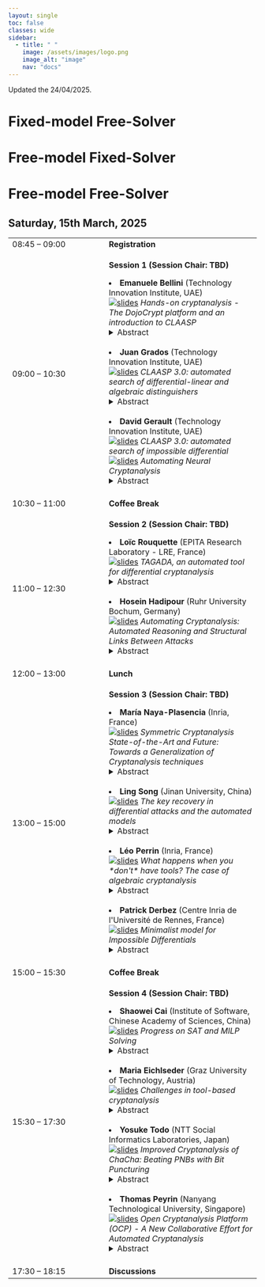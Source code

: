 ```yaml
---
layout: single
toc: false
classes: wide
sidebar:  
  - title: " "   
    image: /assets/images/logo.png
    image_alt: "image"
    nav: "docs"
---
```


Updated the 24/04/2025.

# Fixed-model Free-Solver

# Free-model Fixed-Solver

# Free-model Free-Solver



## Saturday, 15th March, 2025
<table>
    <tr>
        <td width="180">08:45 – 09:00</td>
        <td><b>Registration</b></td>
    </tr>
    <tr>
        <td>09:00 – 10:30</td>
        <td><p><b>Session 1 (Session Chair: TBD)</b></p>
          <il>
          <li> <b> Emanuele Bellini </b> (Technology Innovation Institute, UAE)  <br />  <a href="https://skcamworkshop.github.io/skcam2025/assets/docs/slides/Bellini_slides.pdf"><img src="https://thomaspeyrin.github.io/web/assets/images/pdf_icon_small.png" alt="slides"></a>     
            <i> Hands-on cryptanalysis - The DojoCrypt platform and an introduction to CLAASP </i>
            <details>
    <summary> Abstract </summary>
    In this tutorial, we introduce DojoCrypt, an experimental cloud-based platform designed to streamline cryptography and cryptanalysis research and development. Offering a pre-configured environment with powerful tools—including cryptanalysis frameworks (e.g. CLAASP, TAGADA, CASCADA, CryptoSMT), hacking utilities (e.g. John-the-Reaper, Hashcat), mathematical libraries (e.g. SageMath), and AI-powered solutions—DojoCrypt eliminates the complexity of software setup and resource management. 
To showcase DojoCrypt’s capabilities for both teaching and research, we demonstrate its integration with the CLAASP library—a SageMath-based suite designed to simplify the analysis of symmetric primitives. After a brief overview of CLAASP, we implement a basic toy cipher and execute various cryptanalysis routines, such as statistical testing, linear/differential trail searches, algebraic modeling, and result visualization, all achieved in a few lines of code.
            </details> <br /> 
            </li>               
          <li> <b> Juan Grados </b> (Technology Innovation Institute, UAE) <br />  <a href="https://skcamworkshop.github.io/skcam2025/assets/docs/slides/Grados_slides.pdf"><img src="https://thomaspeyrin.github.io/web/assets/images/pdf_icon_small.png" alt="slides"></a> 
            <i> CLAASP 3.0: automated search of differential-linear and algebraic distinguishers </i>
            <details>
    <summary> Abstract </summary>
    The search for algebraic, impossible differential, and differential-linear distinguishers is a key topic in symmetric cryptanalysis. Existing automated tools are often highly specialized or lack support for one of these types of distinguishers. In this talk, we will demonstrate through practical examples how the latest version of CLAASP can automatically search for impossible differential and differential-linear distinguishers using state-of-the-art techniques. Specifically, we will showcase methods that use truncated deterministic differentials to find these kind of distinguishers. Additionally, we will show how CLAASP can automatically search for algebraic distinguishers through the use of techniques based on the three-subset division property. 
            </details> <br /> 
            </li>                
          <li> <b> David Gerault </b> (Technology Innovation Institute, UAE) <br />  <a href="https://skcamworkshop.github.io/skcam2025/assets/docs/slides/Gerault_slides1.pdf"><img src="https://thomaspeyrin.github.io/web/assets/images/pdf_icon_small.png" alt="slides"></a>  
            <i> CLAASP 3.0: automated search of impossible differential  </i>     <br>
            <a href="https://skcamworkshop.github.io/skcam2025/assets/docs/slides/Gerault_slides2.pdf"><img src="https://thomaspeyrin.github.io/web/assets/images/pdf_icon_small.png" alt="slides"></a> 
            <i> Automating Neural Cryptanalysis  </i>
            <details>
    <summary> Abstract </summary>
    At CRYPTO 2019, Aron Gohr proposed neural networks as a tool for the cryptanalysis of block ciphers. His neural distinguishers are trained to learn to recognize the distribution induced by the encryption of plaintext pairs with a given XOR difference from that of random pairs. In his seminal work, these distinguishers were used to build state-of-the-art, practical key recoveries on round-reduced SPECK32.
At FSE 2023, we presented the AutoND framework, which aims at automating the process of neural cryptanalysis, by eliminating the tedious process of hyperparameters tuning and other cipher-specific optimizations. In this talk, we present the tool, how to unleash its full potential through CLAASP, and how to integrate it with other similar libraries.
            </details> <br /> 
            </li>
          </il>
        </td>
    </tr>
    <tr>
        <td>10:30 – 11:00</td>
        <td><b>Coffee Break</b></td>
    </tr>
      <tr>
        <td>11:00 – 12:30</td>
        <td><p><b>Session 2 (Session Chair: TBD) </b></p>
          <il>
          <li> <b> Loïc Rouquette </b> (EPITA Research Laboratory - LRE, France) <br />  <a href="https://skcamworkshop.github.io/skcam2025/assets/docs/slides/Rouquette_slides.pdf"><img src="https://thomaspeyrin.github.io/web/assets/images/pdf_icon_small.png" alt="slides"></a> 
            <i> TAGADA, an automated tool for differential cryptanalysis </i>
            <details>
            <summary> Abstract </summary>
            When designing new symmetric block ciphers, assessing their resistance against differential attacks is crucial. A common modern approach is to evaluate truncated differential characteristics (TDCs) and differential characteristics (DCs) to bound the probability of differential distinguishers. Traditionally, these TDCs (or DCs) are computed using declarative models—via CP, SAT, or ILP—whose manual design is complex, error-prone, and demands deep expertise in both cryptography and solver technologies. In this talk, we will discuss Tagada (Tool for Automatic Generation of Abstraction-based Differential Attacks), a generic tool that automatically generates these models from an operational description of the cipher using a bipartite Directed Acyclic Graphs (DAGs) representation. Tagada provides a set of built-in functionalities that allows one to compute TDCs and DCs by giving only the description of the cipher. The talk will be focused on the operation and usage of Tagada, the results we previously had, the strengths and limitations of the library, and the possible improvements.
            </details> <br /> 
            </li>
          <li> <b> Hosein Hadipour </b> (Ruhr University Bochum, Germany) <br />  <a href="https://skcamworkshop.github.io/skcam2025/assets/docs/slides/Hadipour_slides.pdf"><img src="https://thomaspeyrin.github.io/web/assets/images/pdf_icon_small.png" alt="slides"></a> 
            <i> Automating Cryptanalysis: Automated Reasoning and Structural Links Between Attacks </i>
            <details>
            <summary> Abstract </summary>
  In this talk, I will discuss how automated reasoning techniques can be applied to efficiently explore cryptanalytic attacks. As an example, I will demonstrate how the guess-and-determine problem can be formulated as a constraint satisfaction or optimization problem. I will then examine the structural links between different cryptanalytic techniques and how these relationships can be leveraged to enhance the efficiency of attack discovery. In particular, I will illustrate how the connection between zero-correlation (resp. boomerang) and integral (resp. differential-linear) attacks enables the use of more efficient methods from one technique to identify the other.
            </details> <br /> 
          </li>
          </il>
        </td>
    </tr>
      <tr>
        <td>12:00 – 13:00</td>
        <td><b>Lunch </b></td>
    </tr>
      <tr>
        <td>13:00 – 15:00</td>
        <td><p><b>Session 3 (Session Chair: TBD) </b></p>
          <il>
          <li> <b> María Naya-Plasencia </b> (Inria, France) <br />  <a href="https://skcamworkshop.github.io/skcam2025/assets/docs/slides/Naya_Plasencia_slides.pdf"><img src="https://thomaspeyrin.github.io/web/assets/images/pdf_icon_small.png" alt="slides"></a> 
            <i>Symmetric Cryptanalysis State-of-the-Art and Future: Towards a Generalization of Cryptanalysis techniques </i>
            <details>
            <summary> Abstract </summary>
  We will briefly present an overview of the context of symmetric cryptanalysis and its development in the last few years. We will discuss how a reference algorithmic framework for the different attacks and techniques would be very useful, and some of the works that have been done in this direction, plus some of the main many open problems yet to solve.
            </details> <br /> 
          </li>
          <li>  <b> Ling Song </b> (Jinan University, China) <br />  <a href="https://skcamworkshop.github.io/skcam2025/assets/docs/slides/Song_slides.pdf"><img src="https://thomaspeyrin.github.io/web/assets/images/pdf_icon_small.png" alt="slides"></a> 
            <i> The key recovery in differential attacks and the automated models </i>
            <details>
            <summary> Abstract </summary>
  In differential cryptanalysis, we identify three critical factors influencing the efficiency of key recovery attacks. First, permitting misaligned boundaries of the distinguisher can expand the search space for the attack, thereby potentially enhancing its effectiveness. Second, probabilistic extensions of the distinguisher—specifically, allowing forward/backward propagation with probabilities below 1 during key recovery—can yield comparable advantages. Third, the strategy of pre-guessing key bits has a significant impact on time complexity, necessitating an optimized guessing strategy to minimize computational costs. To enhance differential cryptanalysis, we propose an automated search framework for byte-oriented block ciphers. This framework simultaneously determines the optimal attack complexity, identifies the used distinguisher, and configures attack parameters in a unified process. We validate our approach by applying it to Deoxys-BC-384 and AES-256, achieving significantly improved results compared to prior works.
            </details>  <br /> 
          </li>
          <li>  <b> Léo Perrin </b> (Inria, France) <br />   <a href="https://skcamworkshop.github.io/skcam2025/assets/docs/slides/Perrin_slides.pdf"><img src="https://thomaspeyrin.github.io/web/assets/images/pdf_icon_small.png" alt="slides"></a> 
            <i>What happens when you *don't* have tools? The case of algebraic cryptanalysis </i>
            <details>
            <summary> Abstract </summary>
  Generic tools are a necessity if we are to ever provide convincing and simple security arguments. In this talk however, we will discuss another crucial use case for cryptanalysis tools : prototyping. During the design phase of a primitive, it is necessary to be able to quickly check if a design direction is promising. Similarly, when attempting a first cryptanalysis, we need to be able to easily test cryptographic properties. This discussion will be greatly informed by a specific case : that of "algebraic attacks", at least the Gröbner basis-based kind. We will see that the absence of convenient tools to investigate them is a problem, and sketch some ideas for what such tools might provide.
            </details>  <br /> 
          </li>
          <li>  <b> Patrick Derbez </b> (Centre Inria de l'Université de Rennes, France) <br /> <a href="https://skcamworkshop.github.io/skcam2025/assets/docs/slides/Derbez_slides.pdf"><img src="https://thomaspeyrin.github.io/web/assets/images/pdf_icon_small.png" alt="slides"></a> 
                      <i> Minimalist model for Impossible Differentials </i>
                      <details>
                      <summary> Abstract </summary>
            In this talk I will present a new MILP modelling to find impossible differential (ID) distinguishers and attacks. Standard models for ID are negative models, in the sense that a differential is impossible if and only if the model has no solution. Our new modelling technique focuses on probable ID, differentials that are probably impossible. While this might lead to false positive, the main advantage is that searching for such probable ID can be achieved through a positive model. This facilitates the search for the best impossible differential attacks without first exhausting all possible ID distinguishers on a target.
            </details>  <br /> 
          </li>
          </il>
        </td>
    </tr>
      <tr>
        <td>15:00 – 15:30</td>
        <td><b>Coffee Break </b></td>
    </tr>
      <tr>
        <td>15:30 – 17:30</td>
        <td><p><b>Session 4 (Session Chair: TBD) </b></p>
          <il>
          <li>  <b> Shaowei Cai </b> (Institute of Software, Chinese Academy of Sciences, China) <br /> <a href="https://skcamworkshop.github.io/skcam2025/assets/docs/slides/Cai_slides.pdf"><img src="https://thomaspeyrin.github.io/web/assets/images/pdf_icon_small.png" alt="slides"></a> 
            <i> Progress on SAT and MILP Solving </i>
            <details>
            <summary> Abstract </summary>
  Solvers for Boolean Satisfiability (SAT) and Mixed Integer Linear
Programming (MILP) are key tools for Symmetric-Key
Cryptanalysis Automation. In this talk, I will introduce our recent
progress on SAT solving and MILP solving, including hybrid solvers for
SAT, local search for MILP, and finally parallel solvers for both SAT
and MILP. The SAT solvers based on these techniques have won several
gold medals in SAT competitions and the Best Paper award in SAT 2021,
while the MILP solver has established the latest record for many
challenging instances in MIPLIB and the Best Paper in CP 2024.
            </details>   <br /> 
          </li>
          <li>  <b> Maria Eichlseder </b> (Graz University of Technology, Austria) <br /> <a href="https://skcamworkshop.github.io/skcam2025/assets/docs/slides/Eichlseder_slides.pdf"><img src="https://thomaspeyrin.github.io/web/assets/images/pdf_icon_small.png" alt="slides"></a> 
            <i> Challenges in tool-based cryptanalysis </i>
            <details>
            <summary> Abstract </summary>
  We will take a bird's-eye view on the progress made in automated, 
tool-based cryptanalysis in the last years, and identify challenges for 
the area going forward.
We will discuss how (and why) different tools model ciphers as well as 
attack flows, and what this means for efforts towards a more uniform 
platform for automated cryptanalysis.
            </details>  <br /> 
          </li>
          <li>  <b> Yosuke Todo </b> (NTT Social Informatics Laboratories, Japan) <br /> <a href="https://skcamworkshop.github.io/skcam2025/assets/docs/slides/Todo_slides.pdf"><img src="https://thomaspeyrin.github.io/web/assets/images/pdf_icon_small.png" alt="slides"></a> 
            <i>Improved Cryptanalysis of ChaCha: Beating PNBs with Bit Puncturing </i>
            <details>
            <summary> Abstract </summary>
  ChaCha is one of the most important stream ciphers.
ChaCha has been actively analysed, but most of the attacks are based on PNBs, which was proposed at FSE 2008.
Although some improvements have been proposed within the framework of PNBs, no fundamental alternative has been proposed that replaces PNBs.
We emphasize that PNBs are a kind of experimentally blackbox analysis.
In other words, so far, cryptographers' in-depth analysis has not been able to produce results that surpass experimental blackbox analysis due to the complex behaviour of ARX.
In this talk, we propose the first successful alternative to PNBs to our knowledge.
Inspired by a puncturing technique proposed at Eurocrypt 2024, we propose a new theory and tools for analysing ChaCha.
Unlike PNBs, our method can provide theoretical evaluation without relying on experimental blackbox analysis.
As a result, we improve the state-of-the-art cryptanalysis against ChaCha (and Salsa).
We also discuss what is the room of further improvements.
            </details>  <br /> 
          </li>
          <li>  <b> Thomas Peyrin </b> (Nanyang Technological University, Singapore) <br />  <a href="https://skcamworkshop.github.io/skcam2025/assets/docs/slides/Peyrin_slides.pdf"><img src="https://thomaspeyrin.github.io/web/assets/images/pdf_icon_small.png" alt="slides"></a> 
            <i> Open Cryptanalysis Platform (OCP) -  A New Collaborative Effort for Automated Cryptanalysis </i>
            <details>
            <summary> Abstract </summary>
  In this talk, we will present an open-source tool to conduct automated cryptanalysis, named Open Cryptanalysis Platform (OCP). The goal of OCP is to provide a common platform for the community to implement/test/use/benchmark automated cryptanalysis techniques, with a focus on ease-of-use and modularity for future usages.  We will explain the basic architecture of OCP and its rationale, as well as currently implemented functionalities. Finally, we will review future short-term and long-term plans and how the community can contribute to OCP. The goal of the platform is to be collaborative, so we welcome all comments on what part of OCP should be modified, or what crucial functionality is needed in priority.
            </details>  <br /> 
          </li>  
          </il>
        </td>
    </tr>
    <tr>
        <td>17:30 – 18:15</td>
        <td><b>Discussions </b></td>
    </tr>
</table>




